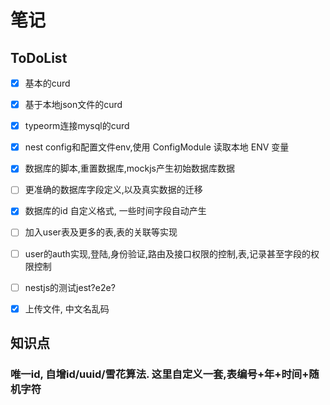 # 笔记

## ToDoList
- [x] 基本的curd
- [x] 基于本地json文件的curd
- [x] typeorm连接mysql的curd
- [x] nest config和配置文件env,使用 ConfigModule 读取本地 ENV 变量
- [x] 数据库的脚本,重置数据库,mockjs产生初始数据库数据
- [ ] 更准确的数据库字段定义,以及真实数据的迁移
- [x] 数据库的id 自定义格式, 一些时间字段自动产生
- [ ] 加入user表及更多的表,表的关联等实现
- [ ] user的auth实现,登陆,身份验证,路由及接口权限的控制,表,记录甚至字段的权限控制
- [ ] nestjs的测试jest?e2e?
- [x] 上传文件, 中文名乱码


## 知识点

### 唯一id, 自增id/uuid/雪花算法.  这里自定义一套,表编号+年+时间+随机字符
